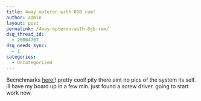 ```yaml
---
title: 4way opteron with 8GB ram!
author: admin
layout: post
permalink: /4way-opteron-with-8gb-ram/
dsq_thread_id:
  - 26004707
dsq_needs_sync:
  - 1
categories:
  - Uncategorized
---
```

Becnchmarks [here!][1]! pretty cool! pity there aint no pics of the system its self. ill have my board up in a few min. just found a screw driver. going to start work now.

 [1]: http://www.amdmb.com/article-display.php?ArticleID=238